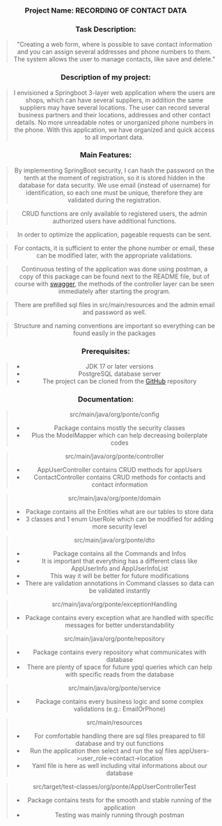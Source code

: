 <div align="center">


### **Project Name:** RECORDING OF CONTACT DATA

### **Task Description:**

> "Creating a web form, where is possible to save 
> contact information and you can assign several addresses and phone numbers to them.
> The system allows the user to manage contacts, like save and delete."

### **Description of my project:**

> I envisioned a Springboot 3-layer web application where the
> users are shops, which can have several suppliers, in addition
> the same suppliers may have several locations. The user can record several
> business partners and their locations, addresses and other contact details.
> No more unreadable notes or unorganized phone numbers in the phone.
> With this application, we have organized and quick access to all important data.

### **Main Features:**

> By implementing SpringBoot security, I can hash the password on the tenth at the moment of registration,
> so it is stored hidden in the database for data security. We use email (instead of username) for 
> identification, so each one must be unique, therefore they are validated during the registration.

> CRUD functions are only available to registered users, the admin
> authorized users have additional functions.

> In order to optimize the application, pageable requests can be sent.

> For contacts, it is sufficient to enter the phone number or email,
> these can be modified later, with the appropriate validations.

> Continuous testing of the application was done using postman, a copy of this package 
> can be found next to the README file, but of course with [swagger](http://localhost:8080/swagger-ui/index.html#/),
> the methods of the controller layer can be seen immediately after starting the program.

> There are prefilled sql files in src/main/resources and the admin email and password as well.

> Structure and naming conventions are important so everything can be found easily in the packages

### **Prerequisites:**

> - JDK 17 or later versions
> - PostgreSQL database server
> - The project can be cloned from the [GitHub](https://github.com/Senorhun/Ponte.git) repository

### **Documentation:**
> src/main/java/org/ponte/config
> - Package contains mostly the security classes 
> - Plus the ModelMapper which can help decreasing boilerplate codes

> src/main/java/org/ponte/controller 
> - AppUserController contains CRUD methods for appUsers
> - ContactController contains CRUD methods for contacts and contact information

> src/main/java/org/ponte/domain
> - Package contains all the Entities what are our tables to store data
> - 3 classes and 1 enum UserRole which can be modified for adding more security level

> src/main/java/org/ponte/dto
> - Package contains all the Commands and Infos
> - It is important that everything has a different class like AppUserInfo and AppUserInfoList
> - This way it will be better for future modifications
> - There are validation annotations in Command classes so data can be validated instantly

> src/main/java/org/ponte/exceptionHandling
> - Package contains every exception what are handled with specific messages for better understandability

> src/main/java/org/ponte/repository
> - Package contains every repository what communicates with database
> - There are plenty of space for future ypql queries which can help with specific reads from the database
 
> src/main/java/org/ponte/service
> - Package contains every business logic and some complex validations (e.g.: EmailOrPhone)
 
> src/main/resources
> - For comfortable handling there are sql files preapared to fill database and try out functions
> - Run the application then select and run the sql files appUsers->user_role->contact->location
> - Yaml file is here as well including vital informations about our database
 
> src/target/test-classes/org/ponte/AppUserControllerTest
> - Package contains tests for the smooth and stable running of the application
> - Testing was mainly running through postman
</div>
